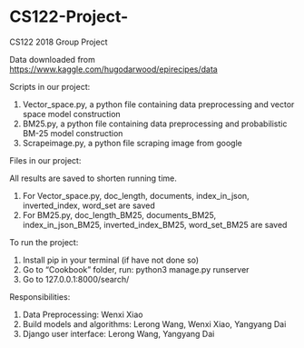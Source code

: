 # CS122-Project-
CS122 2018 Group Project

Data downloaded from https://www.kaggle.com/hugodarwood/epirecipes/data

Scripts in our project:
1.	Vector_space.py, a python file containing data preprocessing and vector space model construction
2.	BM25.py, a python file containing data preprocessing and probabilistic BM-25 model construction
3.	Scrapeimage.py, a python file scraping image from google

Files in our project:

All results are saved to shorten running time.
1.	For Vector_space.py, doc_length, documents, index_in_json, inverted_index, word_set are saved
2.	For BM25.py, doc_length_BM25, documents_BM25, index_in_json_BM25, inverted_index_BM25, word_set_BM25 are saved

To run the project:
1.	Install pip in your terminal (if have not done so)
2.	Go to “Cookbook” folder, run:
python3 manage.py runserver
3.	Go to 127.0.0.1:8000/search/

Responsibilities:
1.	Data Preprocessing: Wenxi Xiao 
2.	Build models and algorithms: Lerong Wang, Wenxi Xiao, Yangyang Dai
3.	Django user interface: Lerong Wang, Yangyang Dai


